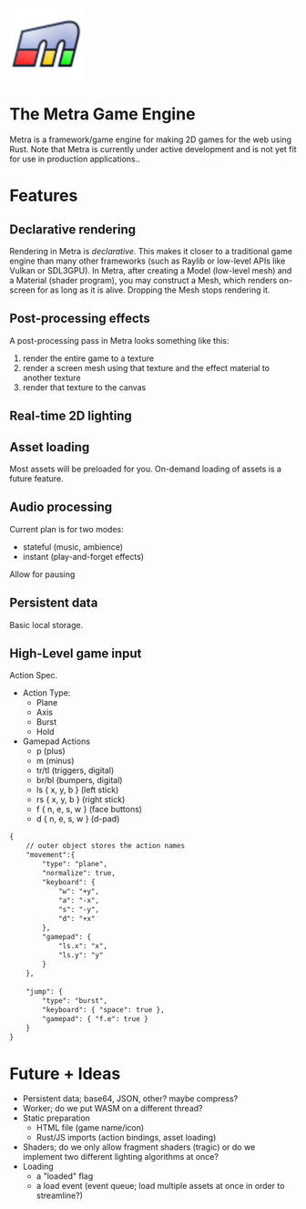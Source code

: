 <img src="metra-icon.svg" width="128px" alt="Metra logo"/>

# The Metra Game Engine

Metra is a framework/game engine for making 2D games for the web using Rust.
Note that Metra is currently under active development and is not yet fit for use in production applications..

# Features

## Declarative rendering

Rendering in Metra is *declarative.* This makes it closer to a traditional game engine than many
other frameworks (such as Raylib or low-level APIs like Vulkan or SDL3GPU). In Metra,
after creating a Model (low-level mesh) and a Material (shader program), you may construct
a Mesh, which renders on-screen for as long as it is alive. Dropping the Mesh stops rendering it.

## Post-processing effects

A post-processing pass in Metra looks something like this:
1. render the entire game to a texture
2. render a screen mesh using that texture and the effect material to another texture
3. render that texture to the canvas

## Real-time 2D lighting

## Asset loading

Most assets will be preloaded for you.
On-demand loading of assets is a future feature.

## Audio processing

Current plan is for two modes:
- stateful (music, ambience)
- instant (play-and-forget effects)

Allow for pausing

## Persistent data

Basic local storage.

## High-Level game input

Action Spec.

- Action Type:
	- Plane
	- Axis
	- Burst
	- Hold
- Gamepad Actions
	- p (plus)
	- m (minus)
	- tr/tl (triggers, digital)
	- br/bl (bumpers, digital)
	- ls { x, y, b } (left stick)
	- rs { x, y, b } (right stick)
	- f { n, e, s, w } (face buttons)
	- d { n, e, s, w } (d-pad)

```jsonc
{
	// outer object stores the action names
	"movement":{
		"type": "plane",
		"normalize": true,
		"keyboard": {
			"w": "+y",
			"a": "-x",
			"s": "-y",
			"d": "+x"
		},
		"gamepad": {
			"ls.x": "x",
			"ls.y": "y"
		}
	},

	"jump": {
		"type": "burst",
		"keyboard": { "space": true },
		"gamepad": { "f.e": true }
	}
}
```

# Future + Ideas

- Persistent data; base64, JSON, other? maybe compress?
- Worker; do we put WASM on a different thread?
- Static preparation
	- HTML file (game name/icon)
	- Rust/JS imports (action bindings, asset loading)
- Shaders; do we only allow fragment shaders (tragic) or do we implement two different lighting algorithms at once?
- Loading
	- a "loaded" flag
	- a load event (event queue; load multiple assets at once in order to streamline?)